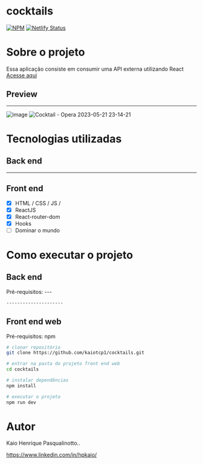 # cocktails
[![NPM](https://img.shields.io/npm/l/react)](https://github.com/kaiotcp1/mini_blog/blob/main/license) 
[![Netlify Status](https://api.netlify.com/api/v1/badges/3f536045-4e24-4dcf-aca5-f97f70929ecb/deploy-status)](https://app.netlify.com/sites/cocktailhp/deploys)

# Sobre o projeto

Essa aplicação consiste em consumir uma API externa utilizando React
[Acesse aqui](https://cocktailhp.netlify.app)



## Preview
-----------
![image](https://github.com/kaiotcp1/to-do-list/assets/31595749/ea3f8974-15d7-48b1-a943-9501fdb9f52f)
![Cocktail - Opera 2023-05-21 23-14-21](https://github.com/kaiotcp1/to-do-list/assets/31595749/3105426b-4806-4ef3-946c-7ce0006a44cf)





# Tecnologias utilizadas
## Back end
-----
## Front end
 - [x] HTML / CSS / JS /
 - [x] ReactJS
 - [x] React-router-dom
 - [x] Hooks
 - [ ] Dominar o mundo

# Como executar o projeto

## Back end
Pré-requisitos: ---

```bash
---------------------
```

## Front end web
Pré-requisitos: npm 

```bash
# clonar repositório
git clone https://github.com/kaiotcp1/cocktails.git

# entrar na pasta do projeto front end web
cd cocktails

# instalar dependências
npm install

# executar o projeto
npm run dev
```

# Autor

Kaio Henrique Pasqualinotto..

https://www.linkedin.com/in/hpkaio/

